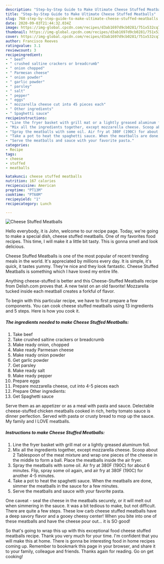 ```yaml
---
description: "Step-by-Step Guide to Make Ultimate Cheese Stuffed Meatballs"
title: "Step-by-Step Guide to Make Ultimate Cheese Stuffed Meatballs"
slug: 768-step-by-step-guide-to-make-ultimate-cheese-stuffed-meatballs
date: 2020-09-03T21:44:32.034Z
image: https://img-global.cpcdn.com/recipes/d3ab1697d9cb0281/751x532cq70/cheese-stuffed-meatballs-recipe-main-photo.jpg
thumbnail: https://img-global.cpcdn.com/recipes/d3ab1697d9cb0281/751x532cq70/cheese-stuffed-meatballs-recipe-main-photo.jpg
cover: https://img-global.cpcdn.com/recipes/d3ab1697d9cb0281/751x532cq70/cheese-stuffed-meatballs-recipe-main-photo.jpg
author: Francisco Reeves
ratingvalue: 3.1
reviewcount: 3
recipeingredient:
- " beef"
- " crushed saltine crackers or breadcrumb"
- " onion chopped"
- " Parmesan cheese"
- " onion powder"
- " garlic powder"
- " parsley"
- " salt"
- " pepper"
- " eggs"
- " mozzarella cheese cut into 45 pieces each"
- " Other ingredients"
- " Spaghetti sauce"
recipeinstructions:
- "Line the fryer basket with grill mat or a lightly greased aluminum foil."
- "Mix all the ingredients together, except mozzarella cheese. Scoop about 2 Tablespoon of the meat mixture and wrap one pieces of the cheese in the middle to form a ball. Place the meatballs inside the air fryer."
- "Spray the meatballs with some oil. Air fry at 380F (190C) for about 6 minutes. Flip, spray some oil again, and air fry at 380F (190C) for another 4-5 minutes."
- "Take a pot to heat the spaghetti sauce. When the meatballs are done, simmer the meatballs in the sauce for a few minutes."
- "Serve the meatballs and sauce with your favorite pasta."
categories:
- Recipe
tags:
- cheese
- stuffed
- meatballs

katakunci: cheese stuffed meatballs 
nutrition: 167 calories
recipecuisine: American
preptime: "PT13M"
cooktime: "PT60M"
recipeyield: "1"
recipecategory: Lunch

---
```



![Cheese Stuffed Meatballs](https://img-global.cpcdn.com/recipes/d3ab1697d9cb0281/751x532cq70/cheese-stuffed-meatballs-recipe-main-photo.jpg)

Hello everybody, it is John, welcome to our recipe page. Today, we're going to make a special dish, cheese stuffed meatballs. One of my favorites food recipes. This time, I will make it a little bit tasty. This is gonna smell and look delicious.

Cheese Stuffed Meatballs is one of the most popular of recent trending meals in the world. It's appreciated by millions every day. It is simple, it's quick, it tastes yummy. They're nice and they look fantastic. Cheese Stuffed Meatballs is something which I have loved my entire life.

Anything cheese-stuffed is better and this Cheese-Stuffed Meatballs recipe from Delish.com proves that. A new twist on an old favorite! Mozzarella tucked inside each meatball creates a forkful of flavor.


To begin with this particular recipe, we have to first prepare a few components. You can cook cheese stuffed meatballs using 13 ingredients and 5 steps. Here is how you cook it.

<!--inarticleads1-->

##### The ingredients needed to make Cheese Stuffed Meatballs:

1. Take  beef
1. Take  crushed saltine crackers or breadcrumb
1. Make ready  onion, chopped
1. Make ready  Parmesan cheese
1. Make ready  onion powder
1. Get  garlic powder
1. Get  parsley
1. Make ready  salt
1. Make ready  pepper
1. Prepare  eggs
1. Prepare  mozzarella cheese, cut into 4-5 pieces each
1. Prepare  Other ingredients:
1. Get  Spaghetti sauce


Serve them as an appetizer or as a meal with pasta and sauce. Delectable cheese-stuffed chicken meatballs cooked in rich, herby tomato sauce is dinner perfection. Served with pasta or crusty bread to mop up the sauce. My family and I LOVE meatballs. 

<!--inarticleads2-->

##### Instructions to make Cheese Stuffed Meatballs:

1. Line the fryer basket with grill mat or a lightly greased aluminum foil.
1. Mix all the ingredients together, except mozzarella cheese. Scoop about 2 Tablespoon of the meat mixture and wrap one pieces of the cheese in the middle to form a ball. Place the meatballs inside the air fryer.
1. Spray the meatballs with some oil. Air fry at 380F (190C) for about 6 minutes. Flip, spray some oil again, and air fry at 380F (190C) for another 4-5 minutes.
1. Take a pot to heat the spaghetti sauce. When the meatballs are done, simmer the meatballs in the sauce for a few minutes.
1. Serve the meatballs and sauce with your favorite pasta.


One caveat - seal the cheese in the meatballs securely, or it will melt out when simmering in the sauce. It was a bit tedious to make, but not difficult. There are quite a few steps. These low carb cheese stuffed meatballs have a deep savory flavor and a gooey cheesy center! When you bite into one of these meatballs and have the cheese pour out… it is SO good! 

So that's going to wrap this up with this exceptional food cheese stuffed meatballs recipe. Thank you very much for your time. I'm confident that you will make this at home. There is gonna be interesting food in home recipes coming up. Remember to bookmark this page in your browser, and share it to your family, colleague and friends. Thanks again for reading. Go on get cooking!

